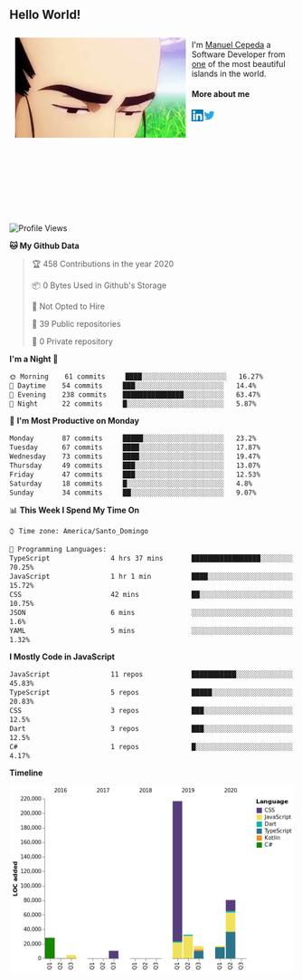 <h2> Hello World!</h2>

<div style="display:inline-block">
  <img alt="Ah, I see you're a man of culture as well" align="left" width="60%" style="margin: 10px" src="https://raw.githubusercontent.com/mecm1993/mecm1993/master/assets/background.gif">

  I'm [Manuel Cepeda](https://manuelcepeda.dev) a Software Developer from [one](https://en.wikipedia.org/wiki/Dominican_Republic) of the most beautiful islands in the world.

  #### More about me

  <a href="https://www.linkedin.com/in/manuel-cepeda-0336a999/">
    <img align="left" alt="Manuel Cepeda | LinkedIn" width="21px" src="https://raw.githubusercontent.com/mecm1993/mecm1993/master/assets/linkedin.svg" />
  </a>
  <a href="https://twitter.com/mecm1993">
    <img align="left" alt="Manuel Cepeda | Twitter" width="21px" src="https://raw.githubusercontent.com/mecm1993/mecm1993/master/assets/twitter.svg" />
  </a>
  <br />
  <br />
  <br />
  <br />
  <br />
  <br />
  <br />
  <br />
  <br />
  <br />
  <br />
</div>

<!--START_SECTION:waka-->
![Profile Views](http://img.shields.io/badge/Profile%20Views-19-blue)

**🐱 My Github Data** 

> 🏆 458 Contributions in the year 2020
 > 
> 📦 0 Bytes Used in Github's Storage 
 > 
> 🚫 Not Opted to Hire
 > 
> 📜 39 Public repositories
 > 
> 🔑 0 Private repository 
 > 
**I'm a Night 🦉** 

```text
🌞 Morning    61 commits     ████░░░░░░░░░░░░░░░░░░░░░   16.27% 
🌆 Daytime    54 commits     ███░░░░░░░░░░░░░░░░░░░░░░   14.4% 
🌃 Evening    238 commits    ███████████████░░░░░░░░░░   63.47% 
🌙 Night      22 commits     █░░░░░░░░░░░░░░░░░░░░░░░░   5.87%

```
📅 **I'm Most Productive on Monday** 

```text
Monday       87 commits     █████░░░░░░░░░░░░░░░░░░░░   23.2% 
Tuesday      67 commits     ████░░░░░░░░░░░░░░░░░░░░░   17.87% 
Wednesday    73 commits     ████░░░░░░░░░░░░░░░░░░░░░   19.47% 
Thursday     49 commits     ███░░░░░░░░░░░░░░░░░░░░░░   13.07% 
Friday       47 commits     ███░░░░░░░░░░░░░░░░░░░░░░   12.53% 
Saturday     18 commits     █░░░░░░░░░░░░░░░░░░░░░░░░   4.8% 
Sunday       34 commits     ██░░░░░░░░░░░░░░░░░░░░░░░   9.07%

```


📊 **This Week I Spend My Time On** 

```text
⌚︎ Time zone: America/Santo_Domingo

💬 Programming Languages: 
TypeScript               4 hrs 37 mins       █████████████████░░░░░░░░   70.25% 
JavaScript               1 hr 1 min          ████░░░░░░░░░░░░░░░░░░░░░   15.72% 
CSS                      42 mins             ██░░░░░░░░░░░░░░░░░░░░░░░   10.75% 
JSON                     6 mins              ░░░░░░░░░░░░░░░░░░░░░░░░░   1.6% 
YAML                     5 mins              ░░░░░░░░░░░░░░░░░░░░░░░░░   1.32%

```

**I Mostly Code in JavaScript** 

```text
JavaScript               11 repos            ███████████░░░░░░░░░░░░░░   45.83% 
TypeScript               5 repos             █████░░░░░░░░░░░░░░░░░░░░   20.83% 
CSS                      3 repos             ███░░░░░░░░░░░░░░░░░░░░░░   12.5% 
Dart                     3 repos             ███░░░░░░░░░░░░░░░░░░░░░░   12.5% 
C#                       1 repos             █░░░░░░░░░░░░░░░░░░░░░░░░   4.17%

```


**Timeline**

![Chart not found](https://github.com/mecm1993/mecm1993/blob/master/charts/bar_graph.png) 


<!--END_SECTION:waka-->